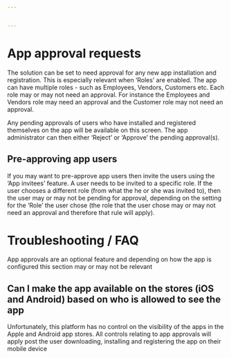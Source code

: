 ```yaml
---


---
```


<h1 id="app-approval-requests">App approval requests</h1>
<p>The solution can be set to need approval for any new app installation and registration. This is especially relevant when ‘Roles’ are enabled. The app can have multiple roles - such as Employees, Vendors, Customers etc. Each role may or may not need an approval. For instance the Employees and Vendors role may need an approval and the Customer role may not need an approval.</p>
<p>Any pending approvals of users who have installed and registered themselves on the app will be available on this screen. The app administrator can then either ‘Reject’ or ‘Approve’ the pending approval(s).</p>
<h2 id="pre-approving-app-users">Pre-approving app users</h2>
<p>If you may want to pre-approve app users then invite the users using the ‘App invitees’ feature. A user needs to be invited to a specific role. If the user chooses a different role (from what the he or she was invited to), then the user may or may not be pending for approval, depending on the setting for the ‘Role’ the user chose (the role that the user chose may or may not need an approval and therefore that rule will apply).</p>
<h1 id="troubleshooting--faq">Troubleshooting / FAQ</h1>
<p>App approvals are an optional feature and depending on how the app is configured this section may or may not be relevant</p>
<h2 id="can-i-make-the-app-available-on-the-stores-ios-and-android-based-on-who-is-allowed-to-see-the-app">Can I make the app available on the stores (iOS and Android) based on who is allowed to see the app</h2>
<p>Unfortunately, this platform has no control on the visibility of the apps in the Apple and Android app stores. All controls relating to app approvals will apply post the user downloading, installing and registering the app on their mobile device</p>

